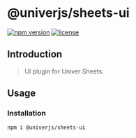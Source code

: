 # @univerjs/sheets-ui

[![npm version](https://img.shields.io/npm/v/@univerjs/sheets-ui)](https://npmjs.org/package/@univerjs/sheets-ui)
[![license](https://img.shields.io/npm/l/@univerjs/sheets-ui)](https://img.shields.io/npm/l/@univerjs/sheets-ui)

## Introduction

> UI plugin for Univer Sheets.

## Usage

### Installation

```shell
npm i @univerjs/sheets-ui
```
